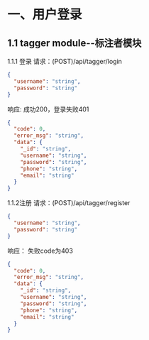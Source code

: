 # 一、用户登录
## 1.1 tagger module--标注者模块
1.1.1 登录
请求：(POST)/api/tagger/login
```json
{
  "username": "string",
  "password": "string"
}
```
响应:
成功200，登录失败401
```json
{
  "code": 0,
  "error_msg": "string",
  "data": {
    "_id": "string",
    "username": "string",
    "password": "string",
    "phone": "string",
    "email": "string"
  }
}
```
1.1.2注册
请求：(POST)/api/tagger/register
```json
{
  "username": "string",
  "password": "string"
}
```
响应：
失败code为403
```json
{
  "code": 0,
  "error_msg": "string",
  "data": {
    "_id": "string",
    "username": "string",
    "password": "string",
    "phone": "string",
    "email": "string"
  }
}
```
